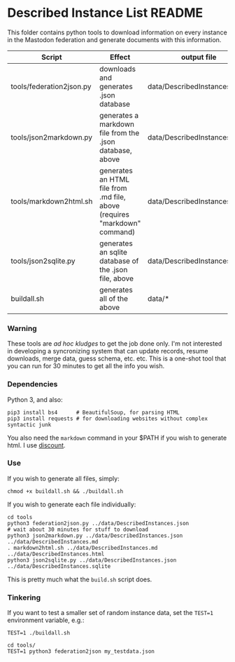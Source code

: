 # Described Instance List README
This folder contains python tools to download information on every instance in the Mastodon federation and generate documents with this information.

| Script | Effect | output file |
|--------|--------|--------|
|tools/federation2json.py | downloads and generates .json database | data/DescribedInstances.json |
|tools/json2markdown.py | generates a markdown file from the .json database, above | data/DescribedInstances.md |
|tools/markdown2html.sh | generates an HTML file from .md file, above (requires "markdown" command) | data/DescribedInstances.html |
|tools/json2sqlite.py | generates an sqlite database of the .json file, above | data/DescribedInstances.sqlite |
|buildall.sh | generates all of the above | data/* |

### Warning
These tools are *ad hoc kludges* to get the job done only. I'm not interested in developing a syncronizing system that can update records, resume downloads, merge data, guess schema, etc. etc. This is a one-shot tool that you can run for 30 minutes to get all the info you wish.

### Dependencies
Python 3, and also:
```
pip3 install bs4      # BeautifulSoup, for parsing HTML
pip3 install requests # for downloading websites without complex syntactic junk
```
You also need the `markdown` command in your $PATH if you wish to generate html. I use [discount](http://www.pell.portland.or.us/~orc/Code/discount/).

### Use

If you wish to generate all files, simply:
```
chmod +x buildall.sh && ./buildall.sh
```

If you wish to generate each file individually:
```
cd tools
python3 federation2json.py ../data/DescribedInstances.json
# wait about 30 minutes for stuff to download
python3 json2markdown.py ../data/DescribedInstances.json ../data/DescribedInstances.md
. markdown2html.sh ../data/DescribedInstances.md ../data/DescribedInstances.html
python3 json2sqlite.py ../data/DescribedInstances.json ../data/DescribedInstances.sqlite
```

This is pretty much what the `build.sh` script does.

### Tinkering
If you want to test a smaller set of random instance data, set the `TEST=1` environment variable, e.g.:
```
TEST=1 ./buildall.sh
```

```
cd tools/
TEST=1 python3 federation2json my_testdata.json
```
